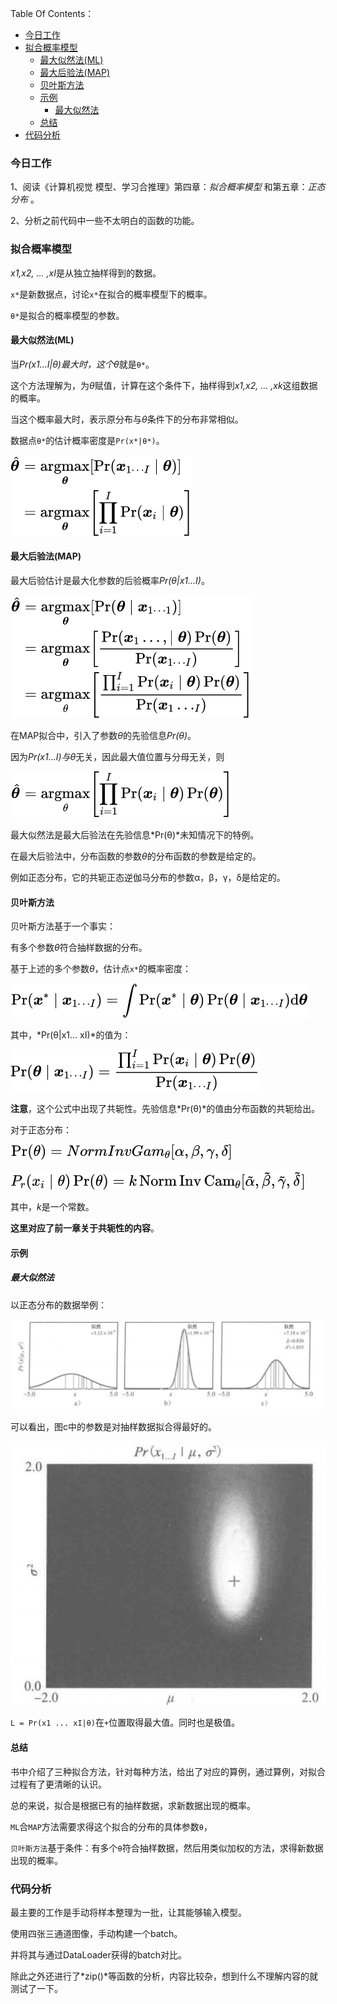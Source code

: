 Table Of Contents：
+ [今日工作](#今日工作)
+ [拟合概率模型](#拟合概率模型)
	+ [最大似然法(ML)](#最大似然法(ML))
	+ [最大后验法(MAP)](#最大后验法(MAP))
	+ [贝叶斯方法](#贝叶斯方法)
	+ [示例](#示例)
	  + [最大似然法](#最大似然法)
	+ [总结](#总结)
+ [代码分析](#代码分析)

### 今日工作

1、阅读《计算机视觉 模型、学习合推理》第四章：*拟合概率模型*  和第五章：*正态分布* 。

2、分析之前代码中一些不太明白的函数的功能。


### 拟合概率模型

*x1,x2, ... ,xI*是从独立抽样得到的数据。

`x*`是新数据点，讨论`x*`在拟合的概率模型下的概率。

`θ*`是拟合的概率模型的参数。

#### 最大似然法(ML)

当*Pr(x1...I|θ)*最大时，这个*θ*就是`θ*`。

这个方法理解为，为*θ*赋值，计算在这个条件下，抽样得到*x1,x2, ... ,xk*这组数据的概率。

当这个概率最大时，表示原分布与*θ*条件下的分布非常相似。

数据点`θ*`的估计概率密度是`Pr(x*|θ*)`。

![](https://github.com/fantasy995/ComputerVision/blob/main/images/Snipaste_2020-10-20_14-47-09.png?raw=true)

#### 最大后验法(MAP)

最大后验估计是最大化参数的后验概率*Pr(θ|x1...I)*。

![](https://github.com/fantasy995/ComputerVision/blob/main/images/Snipaste_2020-10-20_15-08-09.png?raw=true)

在MAP拟合中，引入了参数*θ*的先验信息*Pr(θ)*。

因为*Pr(x1...I)*与*θ*无关，因此最大值位置与分母无关，则

![](https://github.com/fantasy995/ComputerVision/blob/main/images/Snipaste_2020-10-20_15-18-31.png?raw=true)

最大似然法是最大后验法在先验信息*Pr(θ)*未知情况下的特例。

在最大后验法中，分布函数的参数*θ*的分布函数的参数是给定的。

例如正态分布，它的共轭正态逆伽马分布的参数α，β，γ，δ是给定的。

#### 贝叶斯方法

贝叶斯方法基于一个事实：

有多个参数*θ*符合抽样数据的分布。

基于上述的多个参数*θ*，估计点`x*`的概率密度：

![](https://github.com/fantasy995/ComputerVision/blob/main/images/Snipaste_2020-10-20_15-34-02.png?raw=true)

其中，*Pr(θ|x1... xI)*的值为：

![](https://github.com/fantasy995/ComputerVision/blob/main/images/Snipaste_2020-10-20_15-36-34.png?raw=true)

**注意**，这个公式中出现了共轭性。先验信息*Pr(θ)*的值由分布函数的共轭给出。

对于正态分布：

![](https://github.com/fantasy995/ComputerVision/blob/main/images/Snipaste_2020-10-20_15-56-01.png?raw=true)

![](https://github.com/fantasy995/ComputerVision/blob/main/images/Snipaste_2020-10-20_16-01-48.png?raw=true)

其中，*k*是一个常数。

**这里对应了前一章关于共轭性的内容**。

#### 示例

##### 最大似然法

以正态分布的数据举例：

![](https://github.com/fantasy995/ComputerVision/blob/main/images/Snipaste_2020-10-20_16-55-05.png?raw=true)

可以看出，图c中的参数是对抽样数据拟合得最好的。

![](https://github.com/fantasy995/ComputerVision/blob/main/images/Snipaste_2020-10-20_16-57-32.png?raw=true)

`L = Pr(x1 ... xI|θ)`在`+`位置取得最大值。同时也是极值。

#### 总结

书中介绍了三种拟合方法，针对每种方法，给出了对应的算例，通过算例，对拟合过程有了更清晰的认识。

总的来说，拟合是根据已有的抽样数据，求新数据出现的概率。

`ML`合`MAP`方法需要求得这个拟合的分布的具体参数`θ`，

`贝叶斯方法`基于条件：有多个`θ`符合抽样数据，然后用类似加权的方法，求得新数据出现的概率。

### 代码分析

最主要的工作是手动将样本整理为一批，让其能够输入模型。

使用四张三通道图像，手动构建一个batch。

并将其与通过DataLoader获得的batch对比。

除此之外还进行了*zip()*等函数的分析，内容比较杂，想到什么不理解内容的就测试了一下。

